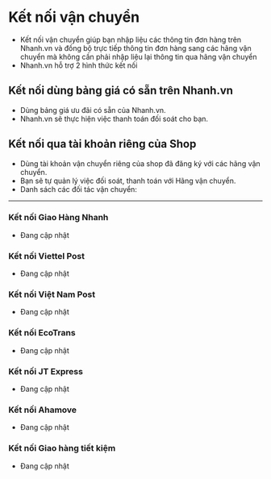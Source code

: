 # Kết nối vận chuyển
- Kết nối vận chuyển giúp bạn nhập liệu các thông tin đơn hàng trên Nhanh.vn và đồng bộ trực tiếp thông tin đơn hàng sang các 
hãng vận chuyển mà không cần phải nhập liệu lại thông tin qua hãng vận chuyển
- Nhanh.vn hỗ trợ 2 hình thức kết nối
## Kết nối dùng bảng giá có sẵn trên Nhanh.vn
- Dùng bảng giá ưu đãi có sẵn của Nhanh.vn.
- Nhanh.vn sẽ thực hiện việc thanh toán đối soát cho bạn.
## Kết nối qua tài khoản riêng của Shop
- Dùng tài khoản vận chuyển riêng của shop đã đăng ký với các hãng vận chuyển.
- Bạn sẽ tự quản lý việc đối soát, thanh toán với Hãng vận chuyển.
- Danh sách các đối tác vận chuyển:
---
### Kết nối Giao Hàng Nhanh
- Đang cập nhật
### Kết nối Viettel Post
- Đang cập nhật
### Kết nối Việt Nam Post
- Đang cập nhật
### Kết nối EcoTrans
- Đang cập nhật
### Kết nối JT Express
- Đang cập nhật
### Kết nối Ahamove
- Đang cập nhật
### Kết nối Giao hàng tiết kiệm
- Đang cập nhật
